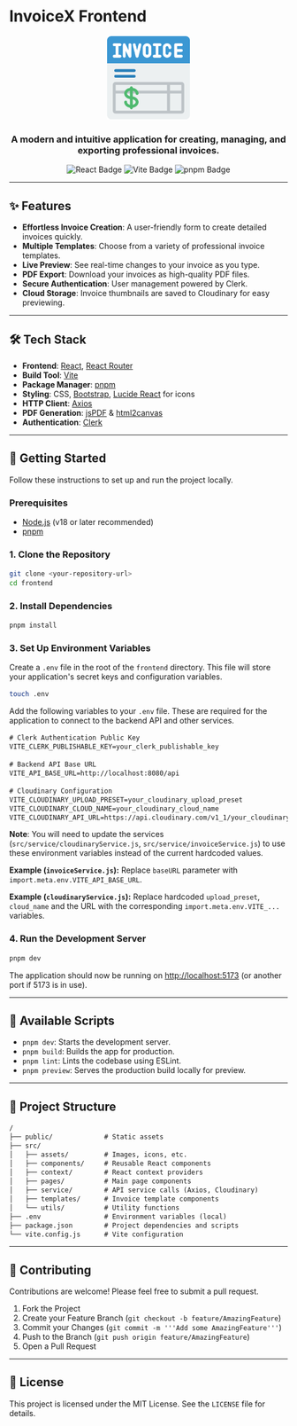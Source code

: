 # InvoiceX Frontend

<p align="center">
  <img src="./public/logo.png" alt="InvoiceX Logo" width="150"/>
</p>

<h3 align="center">A modern and intuitive application for creating, managing, and exporting professional invoices.</h3>

<p align="center">
  <img src="https://img.shields.io/badge/React-20232A?style=for-the-badge&logo=react&logoColor=61DAFB" alt="React Badge">
  <img src="https://img.shields.io/badge/Vite-B73BFE?style=for-the-badge&logo=vite&logoColor=FFD62E" alt="Vite Badge">
  <img src="https://img.shields.io/badge/pnpm-F69220?style=for-the-badge&logo=pnpm&logoColor=white" alt="pnpm Badge">
</p>

---

## ✨ Features

- **Effortless Invoice Creation**: A user-friendly form to create detailed invoices quickly.
- **Multiple Templates**: Choose from a variety of professional invoice templates.
- **Live Preview**: See real-time changes to your invoice as you type.
- **PDF Export**: Download your invoices as high-quality PDF files.
- **Secure Authentication**: User management powered by Clerk.
- **Cloud Storage**: Invoice thumbnails are saved to Cloudinary for easy previewing.

---

## 🛠️ Tech Stack

- **Frontend**: [React](https://react.dev/), [React Router](https://reactrouter.com/)
- **Build Tool**: [Vite](https://vitejs.dev/)
- **Package Manager**: [pnpm](https://pnpm.io/)
- **Styling**: CSS, [Bootstrap](https://getbootstrap.com/), [Lucide React](https://lucide.dev/guide/packages/lucide-react) for icons
- **HTTP Client**: [Axios](https://axios-http.com/)
- **PDF Generation**: [jsPDF](https://github.com/parallax/jsPDF) & [html2canvas](https://html2canvas.hertzen.com/)
- **Authentication**: [Clerk](https://clerk.com/)

---

## 🚀 Getting Started

Follow these instructions to set up and run the project locally.

### Prerequisites

- [Node.js](https://nodejs.org/en) (v18 or later recommended)
- [pnpm](https://pnpm.io/installation)

### 1. Clone the Repository

```bash
git clone <your-repository-url>
cd frontend
```

### 2. Install Dependencies

```bash
pnpm install
```

### 3. Set Up Environment Variables

Create a `.env` file in the root of the `frontend` directory. This file will store your application's secret keys and configuration variables.

```bash
touch .env
```

Add the following variables to your `.env` file. These are required for the application to connect to the backend API and other services.

```env
# Clerk Authentication Public Key
VITE_CLERK_PUBLISHABLE_KEY=your_clerk_publishable_key

# Backend API Base URL
VITE_API_BASE_URL=http://localhost:8080/api

# Cloudinary Configuration
VITE_CLOUDINARY_UPLOAD_PRESET=your_cloudinary_upload_preset
VITE_CLOUDINARY_CLOUD_NAME=your_cloudinary_cloud_name
VITE_CLOUDINARY_API_URL=https://api.cloudinary.com/v1_1/your_cloudinary_cloud_name/image/upload
```

**Note**: You will need to update the services (`src/service/cloudinaryService.js`, `src/service/invoiceService.js`) to use these environment variables instead of the current hardcoded values.

**Example (`invoiceService.js`):**
Replace `baseURL` parameter with `import.meta.env.VITE_API_BASE_URL`.

**Example (`cloudinaryService.js`):**
Replace hardcoded `upload_preset`, `cloud_name` and the URL with the corresponding `import.meta.env.VITE_...` variables.

### 4. Run the Development Server

```bash
pnpm dev
```

The application should now be running on [http://localhost:5173](http://localhost:5173) (or another port if 5173 is in use).

---

## 📜 Available Scripts

- `pnpm dev`: Starts the development server.
- `pnpm build`: Builds the app for production.
- `pnpm lint`: Lints the codebase using ESLint.
- `pnpm preview`: Serves the production build locally for preview.

---

## 📁 Project Structure

```
/
├── public/             # Static assets
├── src/
│   ├── assets/         # Images, icons, etc.
│   ├── components/     # Reusable React components
│   ├── context/        # React context providers
│   ├── pages/          # Main page components
│   ├── service/        # API service calls (Axios, Cloudinary)
│   ├── templates/      # Invoice template components
│   └── utils/          # Utility functions
├── .env                # Environment variables (local)
├── package.json        # Project dependencies and scripts
└── vite.config.js      # Vite configuration
```

---

## 🤝 Contributing

Contributions are welcome! Please feel free to submit a pull request.

1.  Fork the Project
2.  Create your Feature Branch (`git checkout -b feature/AmazingFeature`)
3.  Commit your Changes (`git commit -m '''Add some AmazingFeature'''`)
4.  Push to the Branch (`git push origin feature/AmazingFeature`)
5.  Open a Pull Request

---

## 📄 License

This project is licensed under the MIT License. See the `LICENSE` file for details.